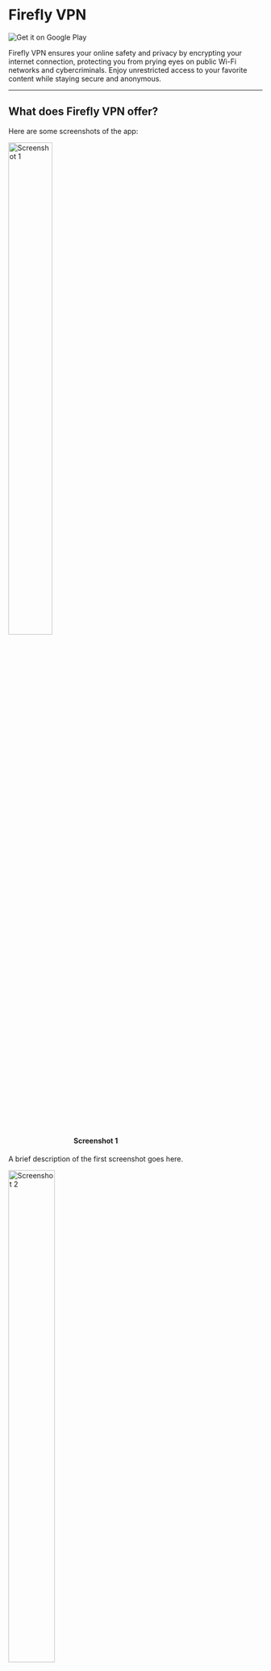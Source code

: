 # Firefly VPN

![Get it on Google Play](https://upload.wikimedia.org/wikipedia/commons/7/78/Google_Play_Store_badge_EN.svg)

Firefly VPN ensures your online safety and privacy by encrypting your internet connection, protecting you from prying eyes on public Wi-Fi networks and cybercriminals. Enjoy unrestricted access to your favorite content while staying secure and anonymous.

---

## What does Firefly VPN offer?

Here are some screenshots of the app:

<p align="center">
  <div style="display: inline-block; margin-right: 20px;">
    <a href="https://fireflyvpn.com/content/image/lw0n1npa35hf6gmuwcvf.jpg" target="_blank">
      <img src="https://fireflyvpn.com/content/image/lw0n1npa35hf6gmuwcvf.jpg" alt="Screenshot 1" width="50%" />
    </a>
    <div style="text-align: center;">
      <h4>Screenshot 1</h4>
      <p>A brief description of the first screenshot goes here.</p>
    </div>
  </div>
  
  <div style="display: inline-block; margin-right: 20px;">
    <a href="https://fireflyvpn.com/content/image/fgu3sn4xcjaj7gtf7l43.jpg" target="_blank">
      <img src="https://fireflyvpn.com/content/image/fgu3sn4xcjaj7gtf7l43.jpg" alt="Screenshot 2" width="50%" />
    </a>
    <div style="text-align: center;">
      <h4>Screenshot 2</h4>
      <p>A brief description of the second screenshot goes here.</p>
    </div>
  </div>

  <div style="display: inline-block; margin-right: 20px;">
    <a href="https://fireflyvpn.com/content/image/6nexta2174iuxlmyzlus.jpg" target="_blank">
      <img src="https://fireflyvpn.com/content/image/6nexta2174iuxlmyzlus.jpg" alt="Screenshot 3" width="50%" />
    </a>
    <div style="text-align: center;">
      <h4>Screenshot 3</h4>
      <p>A brief description of the third screenshot goes here.</p>
    </div>
  </div>

  <div style="display: inline-block; margin-right: 20px;">
    <a href="https://fireflyvpn.com/content/image/h2ug8d5htypglflkpaf2.jpg" target="_blank">
      <img src="https://fireflyvpn.com/content/image/h2ug8d5htypglflkpaf2.jpg" alt="Screenshot 4" width="50%" />
    </a>
    <div style="text-align: center;">
      <h4>Screenshot 4</h4>
      <p>A brief description of the fourth screenshot goes here.</p>
    </div>
  </div>

  <div style="display: inline-block;">
    <a href="https://fireflyvpn.com/content/image/1ndc18evfme8tin5di50.jpg" target="_blank">
      <img src="https://fireflyvpn.com/content/image/1ndc18evfme8tin5di50.jpg" alt="Screenshot 5" width="50%" />
    </a>
    <div style="text-align: center;">
      <h4>Screenshot 5</h4>
      <p>A brief description of the fifth screenshot goes here.</p>
    </div>
  </div>
</p>

---

## Bring Light and Security to Your Online World

Firefly VPN ensures your online safety and privacy by encrypting your internet connection, protecting you from prying eyes on public Wi-Fi networks and cybercriminals. With Firefly VPN, your browsing activities stay private and secure, shielding you from potential threats and offering peace of mind wherever you browse.

---

## Get Started

1. Install Firefly VPN.
2. Tap the connect button.
3. Done! You are now connected through a secure proxy.
4. Go premium for 2 hours just by watching an ad.

---

## Why Firefly VPN?

Download now and enjoy unrestricted access to your favorite content while Firefly VPN safeguards your data with robust encryption, making it your trusted companion for a safer digital experience.
